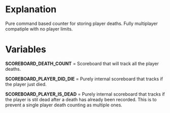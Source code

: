 # Explanation

Pure command based counter for storing player deaths. Fully multiplayer compatiple with no player limits.

# Variables

**SCOREBOARD_DEATH_COUNT** = Scoreboard that will track all the player deaths.<br>

**SCOREBOARD_PLAYER_DID_DIE** = Purely internal scoreboard that tracks if the player just died.<br>

**SCOREBOARD_PLAYER_IS_DEAD** = Purely internal scoreboard that tracks if the player is stil dead after a death has already been recorded. This is to prevent a single player death counting as multiple ones.<br>